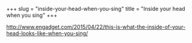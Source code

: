 +++
slug = "inside-your-head-when-you-sing"
title = "Inside your head when you sing"
+++

http://www.engadget.com/2015/04/22/this-is-what-the-inside-of-your-head-looks-like-when-you-sing/
